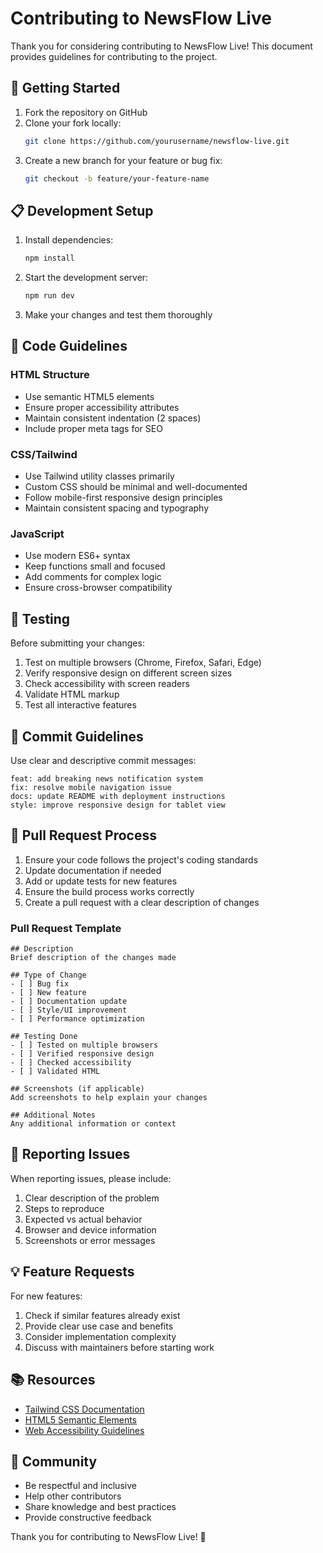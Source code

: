 # Contributing to NewsFlow Live

Thank you for considering contributing to NewsFlow Live! This document provides guidelines for contributing to the project.

## 🚀 Getting Started

1. Fork the repository on GitHub
2. Clone your fork locally:
   ```bash
   git clone https://github.com/yourusername/newsflow-live.git
   ```
3. Create a new branch for your feature or bug fix:
   ```bash
   git checkout -b feature/your-feature-name
   ```

## 📋 Development Setup

1. Install dependencies:
   ```bash
   npm install
   ```

2. Start the development server:
   ```bash
   npm run dev
   ```

3. Make your changes and test them thoroughly

## 🎯 Code Guidelines

### HTML Structure
- Use semantic HTML5 elements
- Ensure proper accessibility attributes
- Maintain consistent indentation (2 spaces)
- Include proper meta tags for SEO

### CSS/Tailwind
- Use Tailwind utility classes primarily
- Custom CSS should be minimal and well-documented
- Follow mobile-first responsive design principles
- Maintain consistent spacing and typography

### JavaScript
- Use modern ES6+ syntax
- Keep functions small and focused
- Add comments for complex logic
- Ensure cross-browser compatibility

## 🧪 Testing

Before submitting your changes:

1. Test on multiple browsers (Chrome, Firefox, Safari, Edge)
2. Verify responsive design on different screen sizes
3. Check accessibility with screen readers
4. Validate HTML markup
5. Test all interactive features

## 📝 Commit Guidelines

Use clear and descriptive commit messages:

```
feat: add breaking news notification system
fix: resolve mobile navigation issue
docs: update README with deployment instructions
style: improve responsive design for tablet view
```

## 🔄 Pull Request Process

1. Ensure your code follows the project's coding standards
2. Update documentation if needed
3. Add or update tests for new features
4. Ensure the build process works correctly
5. Create a pull request with a clear description of changes

### Pull Request Template

```
## Description
Brief description of the changes made

## Type of Change
- [ ] Bug fix
- [ ] New feature
- [ ] Documentation update
- [ ] Style/UI improvement
- [ ] Performance optimization

## Testing Done
- [ ] Tested on multiple browsers
- [ ] Verified responsive design
- [ ] Checked accessibility
- [ ] Validated HTML

## Screenshots (if applicable)
Add screenshots to help explain your changes

## Additional Notes
Any additional information or context
```

## 🐛 Reporting Issues

When reporting issues, please include:

1. Clear description of the problem
2. Steps to reproduce
3. Expected vs actual behavior
4. Browser and device information
5. Screenshots or error messages

## 💡 Feature Requests

For new features:

1. Check if similar features already exist
2. Provide clear use case and benefits
3. Consider implementation complexity
4. Discuss with maintainers before starting work

## 📚 Resources

- [Tailwind CSS Documentation](https://tailwindcss.com/docs)
- [HTML5 Semantic Elements](https://developer.mozilla.org/en-US/docs/Web/HTML/Element)
- [Web Accessibility Guidelines](https://www.w3.org/WAI/WCAG21/quickref/)

## 🤝 Community

- Be respectful and inclusive
- Help other contributors
- Share knowledge and best practices
- Provide constructive feedback

Thank you for contributing to NewsFlow Live! 🎉